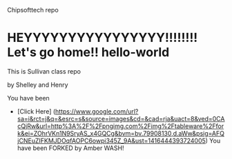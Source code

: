 Chipsofttech repo 

HEYYYYYYYYYYYYYYYY!!!!!!!! Let's go home!!
hello-world
===========

This is Sullivan class repo

by Shelley and Henry

You have been 
- [Click Here] (https://www.google.com/url?sa=i&rct=j&q=&esrc=s&source=images&cd=&cad=rja&uact=8&ved=0CAcQjRw&url=http%3A%2F%2Fpngimg.com%2Fimg%2Ftableware%2Ffork&ei=ZOhrVKn1N9SryAS_x4GQCg&bvm=bv.79908130,d.aWw&psig=AFQjCNEuZIFKMJDOqfAOPC6owpi345Z_9A&ust=1416444393724005)
You have been FORKED by Amber WASH!
